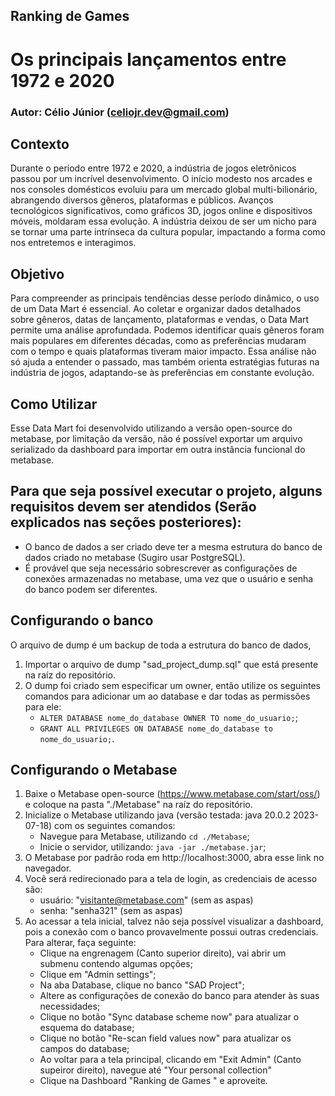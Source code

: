 ## Ranking de Games <Data Mart>
# Os principais lançamentos entre 1972 e 2020
### Autor: Célio Júnior (celiojr.dev@gmail.com)

## Contexto
Durante o período entre 1972 e 2020, a indústria de jogos eletrônicos passou por um incrível desenvolvimento. O início modesto nos arcades e nos consoles domésticos evoluiu para um mercado global multi-bilionário, abrangendo diversos gêneros, plataformas e públicos. Avanços tecnológicos significativos, como gráficos 3D, jogos online e dispositivos móveis, moldaram essa evolução. A indústria deixou de ser um nicho para se tornar uma parte intrínseca da cultura popular, impactando a forma como nos entretemos e interagimos.

## Objetivo
Para compreender as principais tendências desse período dinâmico, o uso de um Data Mart é essencial. Ao coletar e organizar dados detalhados sobre gêneros, datas de lançamento, plataformas e vendas, o Data Mart permite uma análise aprofundada. Podemos identificar quais gêneros foram mais populares em diferentes décadas, como as preferências mudaram com o tempo e quais plataformas tiveram maior impacto. Essa análise não só ajuda a entender o passado, mas também orienta estratégias futuras na indústria de jogos, adaptando-se às preferências em constante evolução.

## Como Utilizar
Esse Data Mart foi desenvolvido utilizando a versão open-source do metabase, por limitação da versão, não é possível exportar um arquivo serializado da dashboard para importar em outra instância funcional do metabase.

## Para que seja possível executar o projeto, alguns requisitos devem ser atendidos (Serão explicados nas seções posteriores): 
- O banco de dados a ser criado deve ter a mesma estrutura do banco de dados criado no metabase (Sugiro usar PostgreSQL).
- É provável que seja necessário sobrescrever as configurações de conexões armazenadas no metabase, uma vez que o usuário e senha do banco podem ser diferentes.

## Configurando o banco
O arquivo de dump é um backup de toda a estrutura do banco de dados, 
1. Importar o arquivo de dump "sad_project_dump.sql" que está presente na raíz do repositório.
2. O dump foi criado sem especificar um owner, então utilize os seguintes comandos para adicionar um ao database e dar todas as permissões para ele:
    - ```ALTER DATABASE nome_do_database OWNER TO nome_do_usuario;```;
    - ```GRANT ALL PRIVILEGES ON DATABASE nome_do_database to nome_do_usuario;```.

## Configurando o Metabase
1. Baixe o Metabase open-source (https://www.metabase.com/start/oss/) e coloque na pasta "./Metabase" na raíz do repositório.
2. Inicialize o Metabase utilizando java (versão testada: java 20.0.2 2023-07-18) com os seguintes comandos:
    - Navegue para Metabase, utilizando ```cd ./Metabase```;
    - Inicie o servidor, utilizando: ```java -jar ./metabase.jar```;
3. O Metabase por padrão roda em http://localhost:3000, abra esse link no navegador.
4. Você será redirecionado para a tela de login, as credenciais de acesso são:
    - usuário: "visitante@metabase.com" (sem as aspas)
    - senha: "senha321" (sem as aspas)
5. Ao acessar a tela inicial, talvez não seja possível visualizar a dashboard, pois a conexão com o banco provavelmente possui outras credenciais. Para alterar, faça  seguinte:
    - Clique na engrenagem (Canto superior direito), vai abrir um submenu contendo algumas opções;
    - Clique em "Admin settings";
    - Na aba Database, clique no banco "SAD Project";
    - Altere as configurações de conexão do banco para atender às suas necessidades;
    - Clique no botão "Sync database scheme now" para atualizar o esquema do database;
    - Clique no botão "Re-scan field values now" para atualizar os campos do database;
    - Ao voltar para a tela principal, clicando em "Exit Admin" (Canto supeiror direito), navegue até "Your personal collection"
    - Clique na Dashboard "Ranking de Games <Data Mart>" e aproveite.
